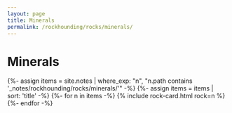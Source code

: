 ```yaml
---
layout: page
title: Minerals
permalink: /rockhounding/rocks/minerals/
---
```


<h1>Minerals</h1>

<div class="rock-card-grid">
  {%- assign items = site.notes | where_exp: "n", "n.path contains '_notes/rockhounding/rocks/minerals/'" -%}
  {%- assign items = items | sort: 'title' -%}
  {%- for n in items -%}
    {% include rock-card.html rock=n %}
  {%- endfor -%}
</div>
